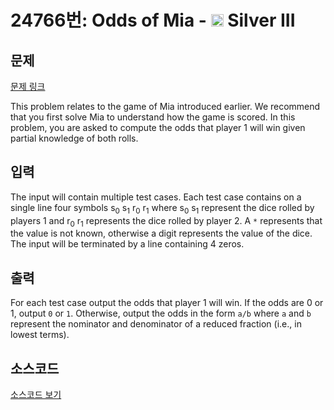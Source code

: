 # 24766번: Odds of Mia - <img src="https://static.solved.ac/tier_small/8.svg" style="height:20px" /> Silver III

<!-- performance -->

<!-- 문제 제출 후 깃허브에 푸시를 했을 때 제출한 코드의 성능이 입력될 공간입니다.-->

<!-- end -->

## 문제

[문제 링크](https://boj.kr/24766)


<p>This problem relates to the game of Mia introduced earlier. We recommend that you first solve Mia to understand how the game is scored. In this problem, you are asked to compute the odds that player 1 will win given partial knowledge of both rolls.</p>



## 입력


<p>The input will contain multiple test cases. Each test case contains on a single line four symbols s<sub>0</sub> s<sub>1</sub> r<sub>0</sub> r<sub>1</sub> where s<sub>0</sub> s<sub>1</sub> represent the dice rolled by players 1 and r<sub>0</sub> r<sub>1</sub> represents the dice rolled by player 2. A <code>*</code> represents that the value is not known, otherwise a digit represents the value of the dice. The input will be terminated by a line containing 4 zeros.</p>



## 출력


<p>For each test case output the odds that player 1 will win. If the odds are 0 or 1, output <code>0</code> or <code>1</code>. Otherwise, output the odds in the form <code>a/b</code> where <code>a</code> and <code>b</code> represent the nominator and denominator of a reduced fraction (i.e., in lowest terms).</p>



## 소스코드

[소스코드 보기](Odds%20of%20Mia.py)